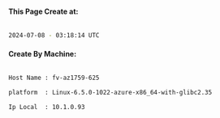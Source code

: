 
   
#### This Page Create at:

```bash

2024-07-08 - 03:18:14 UTC

```

#### Create By Machine:

```bash

Host Name : fv-az1759-625

platform  : Linux-6.5.0-1022-azure-x86_64-with-glibc2.35

Ip Local  : 10.1.0.93

```

